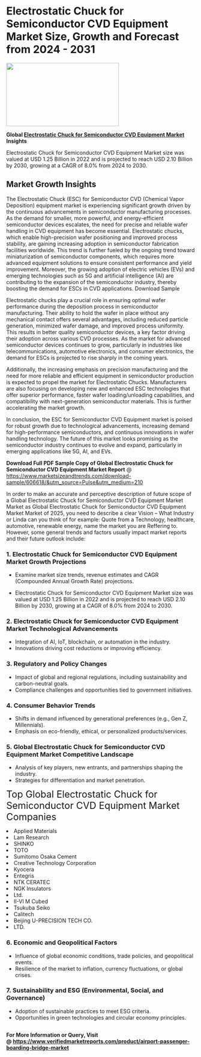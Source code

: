 <H1>Electrostatic Chuck for Semiconductor CVD Equipment Market Size, Growth and Forecast from 2024 - 2031</H1><img class="aligncenter size-medium wp-image-584254" src="https://thirdeyenews.in/wp-content/uploads/2024/09/Global-Market-Research-300x168.jpeg" alt="" width="300" height="168" /><p><strong>Global&nbsp;<a href="https://www.marketsizeandtrends.com/download-sample/606618/&amp;utm_source=Pulse&amp;utm_medium=210">Electrostatic Chuck for Semiconductor CVD Equipment Market</a> Insights</strong></p><p>Electrostatic Chuck for Semiconductor CVD Equipment Market size was valued at USD 1.25 Billion in 2022 and is projected to reach USD 2.10 Billion by 2030, growing at a CAGR of 8.0% from 2024 to 2030.</p><p><h2>Market Growth Insights</h2> <p>The Electrostatic Chuck (ESC) for Semiconductor CVD (Chemical Vapor Deposition) equipment market is experiencing significant growth driven by the continuous advancements in semiconductor manufacturing processes. As the demand for smaller, more powerful, and energy-efficient semiconductor devices escalates, the need for precise and reliable wafer handling in CVD equipment has become essential. Electrostatic chucks, which enable high-precision wafer positioning and improved process stability, are gaining increasing adoption in semiconductor fabrication facilities worldwide. This trend is further fueled by the ongoing trend toward miniaturization of semiconductor components, which requires more advanced equipment solutions to ensure consistent performance and yield improvement. Moreover, the growing adoption of electric vehicles (EVs) and emerging technologies such as 5G and artificial intelligence (AI) are contributing to the expansion of the semiconductor industry, thereby boosting the demand for ESCs in CVD applications. Download Sample </p> <p>Electrostatic chucks play a crucial role in ensuring optimal wafer performance during the deposition process in semiconductor manufacturing. Their ability to hold the wafer in place without any mechanical contact offers several advantages, including reduced particle generation, minimized wafer damage, and improved process uniformity. This results in better quality semiconductor devices, a key factor driving their adoption across various CVD processes. As the market for advanced semiconductor devices continues to grow, particularly in industries like telecommunications, automotive electronics, and consumer electronics, the demand for ESCs is projected to rise sharply in the coming years.</p> <p>Additionally, the increasing emphasis on precision manufacturing and the need for more reliable and efficient equipment in semiconductor production is expected to propel the market for Electrostatic Chucks. Manufacturers are also focusing on developing new and enhanced ESC technologies that offer superior performance, faster wafer loading/unloading capabilities, and compatibility with next-generation semiconductor materials. This is further accelerating the market growth.</p> <p>In conclusion, the ESC for Semiconductor CVD Equipment market is poised for robust growth due to technological advancements, increasing demand for high-performance semiconductors, and continuous innovations in wafer handling technology. The future of this market looks promising as the semiconductor industry continues to evolve and expand, particularly in emerging applications like 5G, AI, and EVs.</p> <p></p><p><span class=""><strong>Download Full PDF Sample Copy of Global Electrostatic Chuck for Semiconductor CVD Equipment Market Report</strong> @ <a href="https://www.marketsizeandtrends.com/download-sample/606618/&amp;utm_source=Pulse&amp;utm_medium=210" target="_blank">https://www.marketsizeandtrends.com/download-sample/606618/&amp;utm_source=Pulse&amp;utm_medium=210</a></span></p><p>In order to make an accurate and perceptive description of future scope of a Global&nbsp;Electrostatic Chuck for Semiconductor CVD Equipment Market Market as Global&nbsp;Electrostatic Chuck for Semiconductor CVD Equipment Market Market of 2025, you need to describe a clear Vision &ndash; What Industry or Linda can you think of for example: Quote from a Technology, healthcare, automotive, renewable energy, name the market you are Reffering to. However, some general trends and factors usually impact market reports and their future outlook include:</p><h3>1.&nbsp;<strong>Electrostatic Chuck for Semiconductor CVD Equipment Market Growth Projections</strong></h3><ul><li>Examine market size trends, revenue estimates and CAGR (Compounded Annual Growth Rate) projections.</li><li><p>Electrostatic Chuck for Semiconductor CVD Equipment Market size was valued at USD 1.25 Billion in 2022 and is projected to reach USD 2.10 Billion by 2030, growing at a CAGR of 8.0% from 2024 to 2030.</p></li></ul><h3>2.&nbsp;<strong>Electrostatic Chuck for Semiconductor CVD Equipment Market Technological Advancements</strong></h3><ul><li>Integration of AI, IoT, blockchain, or automation in the industry.</li><li>Innovations driving cost reductions or improving efficiency.</li></ul><h3>3.&nbsp;<strong>Regulatory and Policy Changes</strong></h3><ul><li>Impact of global and regional regulations, including sustainability and carbon-neutral goals.</li><li>Compliance challenges and opportunities tied to government initiatives.</li></ul><h3>4.&nbsp;<strong>Consumer Behavior Trends</strong></h3><ul><li>Shifts in demand influenced by generational preferences (e.g., Gen Z, Millennials).</li><li>Emphasis on eco-friendly, ethical, or personalized products/services.</li></ul><h3>5.&nbsp;<strong>Global Electrostatic Chuck for Semiconductor CVD Equipment Market Competitive Landscape</strong></h3><ul><li>Analysis of key players, new entrants, and partnerships shaping the industry.</li><li>Strategies for differentiation and market penetration.</li></ul><p data-pm-slice="1 1 []"><span style="color: inherit; font-family: inherit; font-size: 25px;">Top Global Electrostatic Chuck for Semiconductor CVD Equipment Market Companies</span></p><div class="" data-test-id=""><p><li>Applied Materials</li><li> Lam Research</li><li> SHINKO</li><li> TOTO</li><li> Sumitomo Osaka Cement</li><li> Creative Technology Corporation</li><li> Kyocera</li><li> Entegris</li><li> NTK CERATEC</li><li> NGK Insulators</li><li> Ltd.</li><li> II-VI M Cubed</li><li> Tsukuba Seiko</li><li> Calitech</li><li> Beijing U-PRECISION TECH CO.</li><li> LTD.</li></p></div><h3>6.&nbsp;<strong>Economic and Geopolitical Factors</strong></h3><ul><li>Influence of global economic conditions, trade policies, and geopolitical events.</li><li>Resilience of the market to inflation, currency fluctuations, or global crises.</li></ul><h3>7.&nbsp;<strong>Sustainability and ESG (Environmental, Social, and Governance)</strong></h3><ul><li>Adoption of sustainable practices to meet ESG criteria.</li><li>Opportunities in green technologies and circular economy principles.</li></ul><h2><strong style="font-size: 14px;">For More Information or Query, Visit @&nbsp;</strong><a style="background-color: #ffffff; font-size: 14px;" href="https://www.marketsizeandtrends.com/report/electrostatic-chuck-for-semiconductor-cvd-equipment-market/" target="_blank">https://www.verifiedmarketreports.com/product/airport-passenger-boarding-bridge-market</a></h2>
